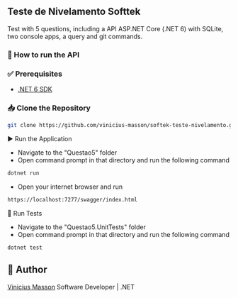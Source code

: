 ## Teste de Nivelamento Softtek

Test with 5 questions, including a API ASP.NET Core (.NET 6) with SQLite, two console apps, a query and git commands.

### 🚀 How to run the API

### ✅ Prerequisites

- [.NET 6 SDK](https://dotnet.microsoft.com/en-us/download/dotnet/6.0)

### 📥 Clone the Repository

```bash
git clone https://github.com/vinicius-masson/softek-teste-nivelamento.git
```

▶️ Run the Application

- Navigate to the "Questao5" folder
- Open command prompt in that directory and run the following command
  
```bash
dotnet run
```

- Open your internet browser and run

```bash
https://localhost:7277/swagger/index.html
```

🧪 Run Tests

- Navigate to the "Questao5.UnitTests" folder
- Open command prompt in that directory and run the following command
  
```bash
dotnet test
```

## 👤 Author
[Vinicius Masson](https://www.linkedin.com/in/vinicius-masson/)
Software Developer | .NET
